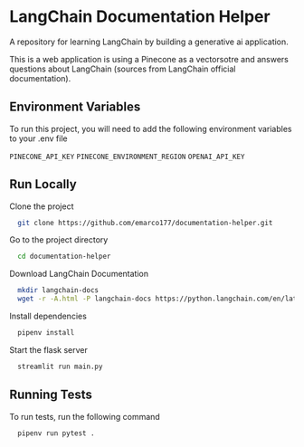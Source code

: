 
# LangChain Documentation Helper

A repository for learning LangChain by building a generative ai application.

This is a web application is using a Pinecone as a vectorsotre and answers questions about LangChain 
(sources from LangChain official documentation). 


## Environment Variables

To run this project, you will need to add the following environment variables to your .env file

`PINECONE_API_KEY`
`PINECONE_ENVIRONMENT_REGION`
`OPENAI_API_KEY`

## Run Locally

Clone the project

```bash
  git clone https://github.com/emarco177/documentation-helper.git
```

Go to the project directory

```bash
  cd documentation-helper
```

Download LangChain Documentation
```bash
  mkdir langchain-docs
  wget -r -A.html -P langchain-docs https://python.langchain.com/en/latest/index.html
```

Install dependencies

```bash
  pipenv install
```

Start the flask server

```bash
  streamlit run main.py
```


## Running Tests

To run tests, run the following command

```bash
  pipenv run pytest .
```

